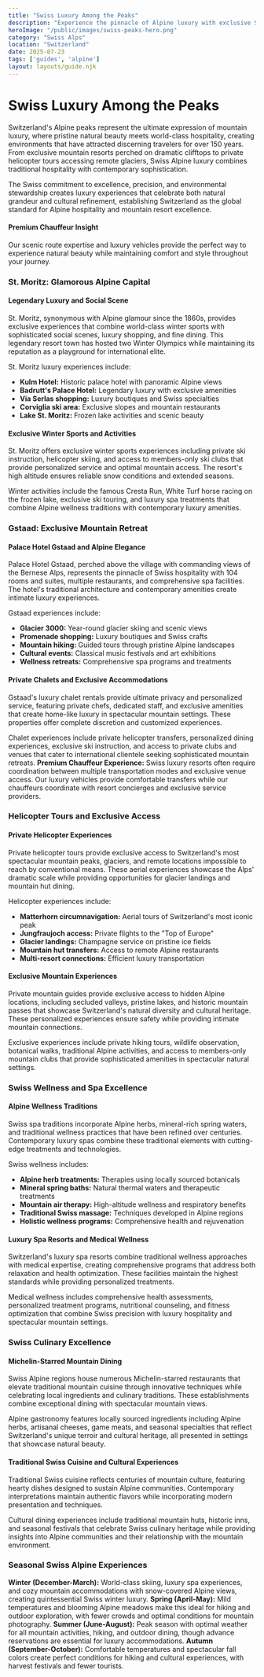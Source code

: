 ```yaml
---
title: "Swiss Luxury Among the Peaks"
description: "Experience the pinnacle of Alpine luxury with exclusive Swiss mountain resorts, private helicopter tours, world-class spas, and Michelin-starred dining in pristine mountain settings."
heroImage: "/public/images/swiss-peaks-hero.png"
category: "Swiss Alps"
location: "Switzerland"
date: 2025-07-23
tags: ['guides', 'alpine']
layout: layouts/guide.njk
---
```


# Swiss Luxury Among the Peaks

Switzerland's Alpine peaks represent the ultimate expression of mountain luxury, where pristine natural beauty meets world-class hospitality, creating environments that have attracted discerning travelers for over 150 years. From exclusive mountain resorts perched on dramatic clifftops to private helicopter tours accessing remote glaciers, Swiss Alpine luxury combines traditional hospitality with contemporary sophistication.

The Swiss commitment to excellence, precision, and environmental stewardship creates luxury experiences that celebrate both natural grandeur and cultural refinement, establishing Switzerland as the global standard for Alpine hospitality and mountain resort excellence.

<div class="premium-insight">
<h4>Premium Chauffeur Insight</h4>
<p>Our scenic route expertise and luxury vehicles provide the perfect way to experience natural beauty while maintaining comfort and style throughout your journey.</p>
</div>


### St. Moritz: Glamorous Alpine Capital


#### Legendary Luxury and Social Scene

St. Moritz, synonymous with Alpine glamour since the 1860s, provides exclusive experiences that combine world-class winter sports with sophisticated social scenes, luxury shopping, and fine dining. This legendary resort town has hosted two Winter Olympics while maintaining its reputation as a playground for international elite.

St. Moritz luxury experiences include:

  * **Kulm Hotel:** Historic palace hotel with panoramic Alpine views
  * **Badrutt's Palace Hotel:** Legendary luxury with exclusive amenities
  * **Via Serlas shopping:** Luxury boutiques and Swiss specialties
  * **Corviglia ski area:** Exclusive slopes and mountain restaurants
  * **Lake St. Moritz:** Frozen lake activities and scenic beauty


#### Exclusive Winter Sports and Activities

St. Moritz offers exclusive winter sports experiences including private ski instruction, helicopter skiing, and access to members-only ski clubs that provide personalized service and optimal mountain access. The resort's high altitude ensures reliable snow conditions and extended seasons.

Winter activities include the famous Cresta Run, White Turf horse racing on the frozen lake, exclusive ski touring, and luxury spa treatments that combine Alpine wellness traditions with contemporary luxury amenities.


### Gstaad: Exclusive Mountain Retreat


#### Palace Hotel Gstaad and Alpine Elegance

Palace Hotel Gstaad, perched above the village with commanding views of the Bernese Alps, represents the pinnacle of Swiss hospitality with 104 rooms and suites, multiple restaurants, and comprehensive spa facilities. The hotel's traditional architecture and contemporary amenities create intimate luxury experiences.

Gstaad experiences include:

  * **Glacier 3000:** Year-round glacier skiing and scenic views
  * **Promenade shopping:** Luxury boutiques and Swiss crafts
  * **Mountain hiking:** Guided tours through pristine Alpine landscapes
  * **Cultural events:** Classical music festivals and art exhibitions
  * **Wellness retreats:** Comprehensive spa programs and treatments


#### Private Chalets and Exclusive Accommodations

Gstaad's luxury chalet rentals provide ultimate privacy and personalized service, featuring private chefs, dedicated staff, and exclusive amenities that create home-like luxury in spectacular mountain settings. These properties offer complete discretion and customized experiences.

Chalet experiences include private helicopter transfers, personalized dining experiences, exclusive ski instruction, and access to private clubs and venues that cater to international clientele seeking sophisticated mountain retreats.
**Premium Chauffeur Experience:** Swiss luxury resorts often require coordination between multiple transportation modes and exclusive venue access. Our luxury vehicles provide comfortable transfers while our chauffeurs coordinate with resort concierges and exclusive service providers.


### Helicopter Tours and Exclusive Access


#### Private Helicopter Experiences

Private helicopter tours provide exclusive access to Switzerland's most spectacular mountain peaks, glaciers, and remote locations impossible to reach by conventional means. These aerial experiences showcase the Alps' dramatic scale while providing opportunities for glacier landings and mountain hut dining.

Helicopter experiences include:

  * **Matterhorn circumnavigation:** Aerial tours of Switzerland's most iconic peak
  * **Jungfraujoch access:** Private flights to the "Top of Europe"
  * **Glacier landings:** Champagne service on pristine ice fields
  * **Mountain hut transfers:** Access to remote Alpine restaurants
  * **Multi-resort connections:** Efficient luxury transportation


#### Exclusive Mountain Experiences

Private mountain guides provide exclusive access to hidden Alpine locations, including secluded valleys, pristine lakes, and historic mountain passes that showcase Switzerland's natural diversity and cultural heritage. These personalized experiences ensure safety while providing intimate mountain connections.

Exclusive experiences include private hiking tours, wildlife observation, botanical walks, traditional Alpine activities, and access to members-only mountain clubs that provide sophisticated amenities in spectacular natural settings.


### Swiss Wellness and Spa Excellence


#### Alpine Wellness Traditions

Swiss spa traditions incorporate Alpine herbs, mineral-rich spring waters, and traditional wellness practices that have been refined over centuries. Contemporary luxury spas combine these traditional elements with cutting-edge treatments and technologies.

Swiss wellness includes:

  * **Alpine herb treatments:** Therapies using locally sourced botanicals
  * **Mineral spring baths:** Natural thermal waters and therapeutic treatments
  * **Mountain air therapy:** High-altitude wellness and respiratory benefits
  * **Traditional Swiss massage:** Techniques developed in Alpine regions
  * **Holistic wellness programs:** Comprehensive health and rejuvenation


#### Luxury Spa Resorts and Medical Wellness

Switzerland's luxury spa resorts combine traditional wellness approaches with medical expertise, creating comprehensive programs that address both relaxation and health optimization. These facilities maintain the highest standards while providing personalized treatments.

Medical wellness includes comprehensive health assessments, personalized treatment programs, nutritional counseling, and fitness optimization that combine Swiss precision with luxury hospitality and spectacular mountain settings.


### Swiss Culinary Excellence


#### Michelin-Starred Mountain Dining

Swiss Alpine regions house numerous Michelin-starred restaurants that elevate traditional mountain cuisine through innovative techniques while celebrating local ingredients and culinary traditions. These establishments combine exceptional dining with spectacular mountain views.

Alpine gastronomy features locally sourced ingredients including Alpine herbs, artisanal cheeses, game meats, and seasonal specialties that reflect Switzerland's unique terroir and cultural heritage, all presented in settings that showcase natural beauty.


#### Traditional Swiss Cuisine and Cultural Experiences

Traditional Swiss cuisine reflects centuries of mountain culture, featuring hearty dishes designed to sustain Alpine communities. Contemporary interpretations maintain authentic flavors while incorporating modern presentation and techniques.

Cultural dining experiences include traditional mountain huts, historic inns, and seasonal festivals that celebrate Swiss culinary heritage while providing insights into Alpine communities and their relationship with the mountain environment.


### Seasonal Swiss Alpine Experiences
**Winter (December-March):** World-class skiing, luxury spa experiences, and cozy mountain accommodations with snow-covered Alpine views, creating quintessential Swiss winter luxury.
**Spring (April-May):** Mild temperatures and blooming Alpine meadows make this ideal for hiking and outdoor exploration, with fewer crowds and optimal conditions for mountain photography.
**Summer (June-August):** Peak season with optimal weather for all mountain activities, hiking, and outdoor dining, though advance reservations are essential for luxury accommodations.
**Autumn (September-October):** Comfortable temperatures and spectacular fall colors create perfect conditions for hiking and cultural experiences, with harvest festivals and fewer tourists.

